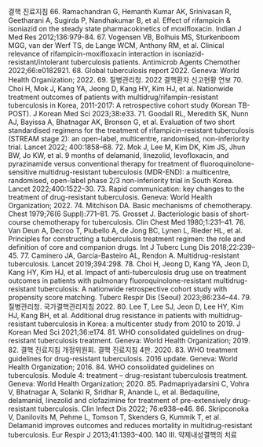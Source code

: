 결핵 진료지침
66. Ramachandran G, Hemanth Kumar AK, Srinivasan R, Geetharani A, Sugirda P, Nandhakumar B, et al. Effect of rifampicin & isoniazid on the steady state pharmacokinetics of moxifloxacin. Indian J Med Res 2012;136:979-84.
67. Vogensen VB, Bolhuis MS, Sturkenboom MGG, van der Werf TS, de Lange WCM, Anthony RM, et al. Clinical relevance of rifampicin-moxifloxacin interaction in isoniazid-resistant/intolerant tuberculosis patients. Antimicrob Agents Chemother 2022;66:e0182921.
68. Global tuberculosis report 2022. Geneva: World Health Organization; 2022.
69. 질병관리청. 2022 결핵환자 신고현황 연보
70. Choi H, Mok J, Kang YA, Jeong D, Kang HY, Kim HJ, et al. Nationwide treatment outcomes of patients with multidrug/rifampin-resistant tuberculosis in Korea, 2011-2017: A retrospective cohort study (Korean TB-POST). J Korean Med Sci 2023;38:e33.
71. Goodall RL, Meredith SK, Nunn AJ, Bayissa A, Bhatnagar AK, Bronson G, et al. Evaluation of two short standardised regimens for the treatment of rifampicin-resistant tuberculosis (STREAM stage 2): an open-label, multicentre, randomised, non-inferiority trial. Lancet 2022; 400:1858–68.
72. Mok J, Lee M, Kim DK, Kim JS, Jhun BW, Jo KW, et al. 9 months of delamanid, linezolid, levofloxacin, and pyrazinamide versus conventional therapy for treatment of fluoroquinolone-sensitive multidrug-resistant tuberculosis (MDR-END): a multicentre, randomised, open-label phase 2/3 non-inferiority trial in South Korea. Lancet 2022;400:1522–30.
73. Rapid communication: key changes to the treatment of drug-resistant tuberculosis. Geneva: World Health Organization; 2022.
74. Mitchison DA. Basic mechanisms of chemotherapy. Chest 1979;76(6 Suppl):771–81.
75. Grosset J. Bacteriologic basis of short-course chemotherapy for tuberculosis. Clin Chest Med 1980;1:231–41.
76. Van Deun A, Decroo T, Piubello A, de Jong BC, Lynen L, Rieder HL, et al. Principles for constructing a tuberculosis treatment regimen: the role and definition of core and companion drugs. Int J Tuberc Lung Dis 2018;22:239–45.
77. Caminero JA, García-Basteiro AL, Rendon A. Multidrug-resistant tuberculosis. Lancet 2019;394:298.
78. Choi H, Jeong D, Kang YA, Jeon D, Kang HY, Kim HJ, et al. Impact of anti-tuberculosis drug use on treatment outcomes in patients with pulmonary fluoroquinolone-resistant multidrug-resistant tuberculosis: A nationwide retrospective cohort study with propensity score matching. Tuberc Respir Dis (Seoul) 2023;86:234–44.
79. 질병관리청. 국가결핵관리지침 2022.
80. Lee T, Lee SJ, Jeon D, Lee HY, Kim HJ, Kang BH, et al. Additional drug resistance in patients with multidrug-resistant tuberculosis in Korea: a multicenter study from 2010 to 2019. J Korean Med Sci 2021;36:e174.
81. WHO consolidated guidelines on drug-resistant tuberculosis treatment. Geneva: World Health Organization; 2019.
82. 결핵 진료지침 개정위원회. 결핵 진료지침 4판. 2020.
83. WHO treatment guidelines for drug-resistant tuberculosis. 2016 update. Geneva: World Health Organization; 2016.
84. WHO consolidated guidelines on tuberculosis. Module 4: treatment – drug-resistant tuberculosis treatment. Geneva: World Health Organization; 2020.
85. Padmapriyadarsini C, Vohra V, Bhatnagar A, Solanki R, Sridhar R, Anande L, et al. Bedaquiline, delamanid, linezolid and clofazimine for treatment of pre-extensively drug-resistant tuberculosis. Clin Infect Dis 2022; 76:e938–e46.
86. Skripconoka V, Danilovits M, Pehme L, Tomson T, Skenders G, Kummik T, et al. Delamanid improves outcomes and reduces mortality in multidrug-resistant tuberculosis. Eur Respir J 2013;41:1393–400.
<PAGE>140
Ⅲ. 약제내성결핵의 치료